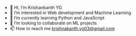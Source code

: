 - 👋 Hi, I’m Krishankanth YG
- 👀 I’m interested in Web development and Machine Learning 
- 🌱 I’m currently learning Python and JavaScript
- 💞️ I’m looking to collaborate on ML projects
- 📫 How to reach me krishnakanth.yg03@gmail.com

<!---
YGkrishnakanth/YGkrishnakanth is a ✨ special ✨ repository because its `README.md` (this file) appears on your GitHub profile.
You can click the Preview link to take a look at your changes.
--->
